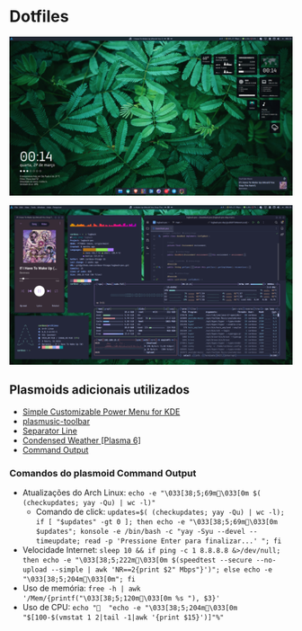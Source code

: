 # Dotfiles

![1](Imagens/1.png)

![2](Imagens/2.png)

## Plasmoids adicionais utilizados

* [Simple Customizable Power Menu for KDE](https://store.kde.org/p/2137217)
* [plasmusic-toolbar](https://store.kde.org/p/2128143)
* [Separator Line](https://store.kde.org/p/2136852)
* [Condensed Weather [Plasma 6]](https://store.kde.org/p/2137197)
* [Command Output](https://store.kde.org/p/2136636/)

### Comandos do plasmoid Command Output

* Atualizações do Arch Linux: `echo -e "\033[38;5;69m\033[0m $( (checkupdates; yay -Qu) | wc -l)"`
    * Comando de click: `updates=$( (checkupdates; yay -Qu) | wc -l); if [ "$updates" -gt 0 ]; then echo -e "\033[38;5;69m\033[0m $updates"; konsole -e /bin/bash -c "yay -Syu --devel --timeupdate; read -p 'Pressione Enter para finalizar...' "; fi`
* Velocidade Internet: `sleep 10 && if ping -c 1 8.8.8.8 &>/dev/null; then echo -e "\033[38;5;222m\033[0m $(speedtest --secure --no-upload --simple | awk 'NR==2{print $2" Mbps"}')"; else echo -e "\033[38;5;204m\033[0m"; fi`
* Uso de memória: `free -h | awk '/Mem/{printf("\033[38;5;120m\033[0m %s "), $3}'`
* Uso de CPU: `echo "  "echo -e "\033[38;5;204m\033[0m "$[100-$(vmstat 1 2|tail -1|awk '{print $15}')]"%"`